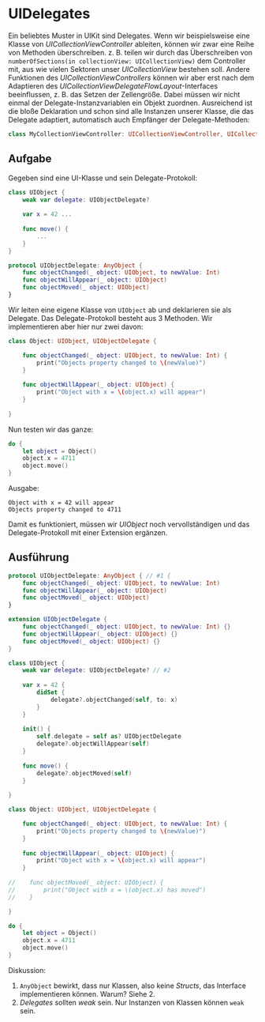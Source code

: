 # UIDelegates

Ein beliebtes Muster in UIKit sind Delegates. Wenn wir beispielsweise eine Klasse von *UICollectionViewController* ableiten, können wir zwar eine Reihe von Methoden überschreiben. z. B. teilen wir durch das Überschreiben von `numberOfSections(in collectionView: UICollectionView)` dem Controller mit, aus wie vielen Sektoren unser *UICollectionView* bestehen soll. Andere Funktionen des *UICollectionViewControllers* können wir aber erst nach dem Adaptieren des *UICollectionViewDelegateFlowLayout*-Interfaces beeinflussen, z. B. das Setzen der Zellengröße. Dabei müssen wir nicht einmal der Delegate-Instanzvariablen ein Objekt zuordnen. Ausreichend ist die bloße Deklaration und schon sind alle Instanzen unserer Klasse, die das Delegate adaptiert, automatisch auch Empfänger der Delegate-Methoden:

```swift
class MyCollectionViewController: UICollectionViewController, UICollectionViewDelegateFlowLayout {...}
```

## Aufgabe

Gegeben sind eine UI-Klasse und sein Delegate-Protokoll:

```swift
class UIObject {
    weak var delegate: UIObjectDelegate?
    
    var x = 42 ...
    
    func move() {
        ...
    }
}

protocol UIObjectDelegate: AnyObject {
    func objectChanged(_ object: UIObject, to newValue: Int)
    func objectWillAppear(_ object: UIObject)
    func objectMoved(_ object: UIObject)
}
```

Wir leiten eine eigene Klasse von `UIObject` ab und deklarieren sie als Delegate. Das Delegate-Protokoll besteht aus 3 Methoden. Wir implementieren aber hier nur zwei davon:

```swift
class Object: UIObject, UIObjectDelegate {

    func objectChanged(_ object: UIObject, to newValue: Int) {
        print("Objects property changed to \(newValue)")
    }
    
    func objectWillAppear(_ object: UIObject) {
        print("Object with x = \(object.x) will appear")
    }
    
}
```

Nun testen wir das ganze:

```swift
do {
    let object = Object()
    object.x = 4711
    object.move()
}
```

Ausgabe:

```
Object with x = 42 will appear
Objects property changed to 4711
```

Damit es funktioniert, müssen wir *UIObject* noch vervollständigen und das Delegate-Protokoll mit einer Extension ergänzen.

## Ausführung

```swift
protocol UIObjectDelegate: AnyObject { // #1 {
    func objectChanged(_ object: UIObject, to newValue: Int)
    func objectWillAppear(_ object: UIObject)
    func objectMoved(_ object: UIObject)
}

extension UIObjectDelegate {
    func objectChanged(_ object: UIObject, to newValue: Int) {}
    func objectWillAppear(_ object: UIObject) {}
    func objectMoved(_ object: UIObject) {}
}

class UIObject {
    weak var delegate: UIObjectDelegate? // #2
    
    var x = 42 {
        didSet {
            delegate?.objectChanged(self, to: x)
        }
    }
    
    init() {
        self.delegate = self as? UIObjectDelegate
        delegate?.objectWillAppear(self)
    }
    
    func move() {
        delegate?.objectMoved(self)
    }
    
}

class Object: UIObject, UIObjectDelegate {

    func objectChanged(_ object: UIObject, to newValue: Int) {
        print("Objects property changed to \(newValue)")
    }
    
    func objectWillAppear(_ object: UIObject) {
        print("Object with x = \(object.x) will appear")
    }
    
//    func objectMoved(_ object: UIObject) {
//        print("Object with x = \(object.x) has moved")
//    }

}

do {
    let object = Object()
    object.x = 4711
    object.move()
}
```

Diskussion:

1. `AnyObject` bewirkt, dass nur Klassen, also keine *Structs*, das Interface implementieren können. Warum? Siehe 2.
2. *Delegates* sollten *weak* sein. Nur Instanzen von Klassen können `weak` sein.
